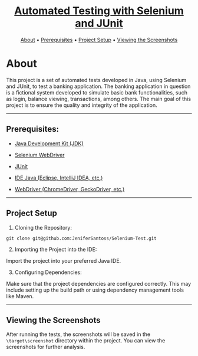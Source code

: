 <h1 align="center">
    <a href= "https://www.selenium.dev/documentation/webdriver/"target="_blank"> Automated Testing with Selenium and JUnit </a>
</h1>

<p align="center">
 <a href="#about">About</a> •
 <a href="#how-it-works">Prerequisites</a> • 
 <a href="#tech-stack">Project Setup</a> • 
 <a href="#tech-stack">Viewing the Screenshots</a>  
</p>

# About 
This project is a set of automated tests developed in Java, using Selenium and JUnit, to test a banking application. The banking application in question is a fictional system developed to simulate basic bank functionalities, such as login, balance viewing, transactions, among others. The main goal of this project is to ensure the quality and integrity of the application.

---

## Prerequisites:

- <a href="https://www.oracle.com/br/java/technologies/downloads/" target="_blank"> Java Development Kit (JDK) </a>
+ <a href="https://www.selenium.dev/documentation/webdriver/" target="_blank"> Selenium WebDriver </a>
- <a href="https://junit.org/junit5/" target="_blank"> JUnit </a>
+ <a href="https://www.treinaweb.com.br/blog/principais-ides-para-desenvolvimento-java" target="_blank"> IDE Java (Eclipse, IntelliJ IDEA, etc.) </a>
- <a href="https://www.selenium.dev/pt-br/documentation/webdriver/drivers/options/" target="_blank"> WebDriver (ChromeDriver, GeckoDriver, etc.) </a>

---

## Project Setup

1. Cloning the Repository:
```
git clone git@github.com:JeniferSantoss/Selenium-Test.git
```
2. Importing the Project into the IDE:

Import the project into your preferred Java IDE.

3. Configuring Dependencies:

Make sure that the project dependencies are configured correctly. This may include setting up the build path or using dependency management tools like Maven.

---

## Viewing the Screenshots

After running the tests, the screenshots will be saved in the `\target\screenshot` directory within the project. You can view the screenshots for further analysis.
